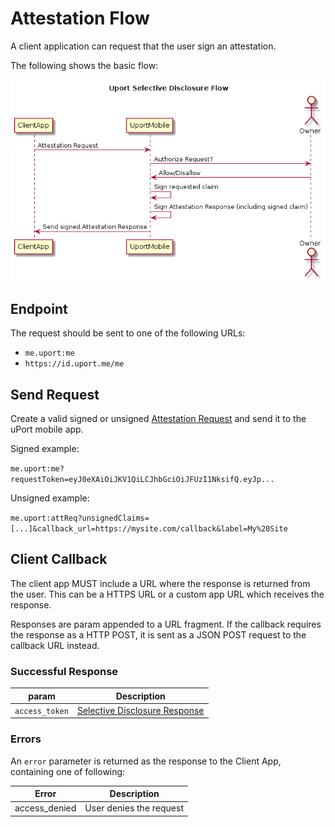# Attestation Flow

A client application can request that the user sign an attestation.

The following shows the basic flow:

![Attestation Flow](attestation.png)

## Endpoint

The request should be sent to one of the following URLs:

- `me.uport:me`
- `https://id.uport.me/me`

## Send Request

Create a valid signed or unsigned [Attestation Request](../messages/attreq.md) and send it to the uPort mobile app.

Signed example:

`me.uport:me?requestToken=eyJ0eXAiOiJKV1QiLCJhbGciOiJFUzI1NksifQ.eyJp...`

Unsigned example:

`me.uport:attReq?unsignedClaims=[...]&callback_url=https://mysite.com/callback&label=My%20Site`

## Client Callback

The client app MUST include a URL where the response is returned from the user. This can be a HTTPS URL or a custom app URL which receives the response.

Responses are param appended to a URL fragment. If the callback requires the response as a HTTP POST, it is sent as a JSON POST request to the callback URL instead.

### Successful Response

param          | Description
-------------- | -----------
`access_token` | [Selective Disclosure Response](../messages/attresp.md)

### Errors

An `error` parameter is returned as the response to the Client App, containing one of following:

Error         | Description
------------- | -----------
access_denied | User denies the request
